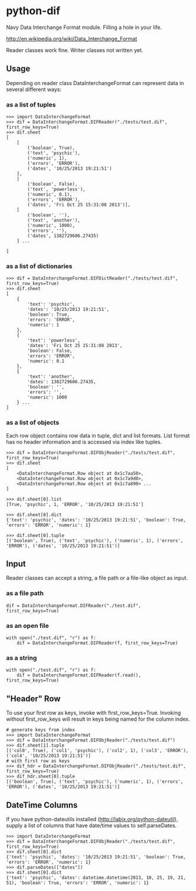 python-dif
==========

Navy Data Interchange Format module. Filling a hole in your life.

http://en.wikipedia.org/wiki/Data_Interchange_Format

Reader classes work fine. Writer classes not written yet.

Usage
-----

Depending on reader class DataInterchangeFormat can represent data in several different ways:

### as a list of tuples
	>>> import DataInterchangeFormat
	>>> dif = DataInterchangeFormat.DIFReader("./tests/test.dif", first_row_keys=True)
	>>> dif.sheet
	[
		[
			('boolean', True),
			('text', 'psychic'),
			('numeric', 1),
			('errors', 'ERROR'),
			('dates', '10/25/2013 19:21:51')
		],
		[
			('boolean', False),
			('text', 'powerless'),
			('numeric', 0.1),
			('errors', 'ERROR'),
			('dates', 'Fri Oct 25 15:31:08 2013')],
		[
			('boolean', ''),
			('text', 'another'),
			('numeric', 1000),
			('errors', ''),
			('dates', 1382729606.27435)
		] ...

	]
### as a list of dictionaries
	>>> dif = DataInterchangeFormat.DIFDictReader("./tests/test.dif", first_row_keys=True)
	>>> dif.sheet
	[
		{
			'text': 'psychic',
			'dates': '10/25/2013 19:21:51',
			'boolean': True,
			'errors': 'ERROR',
			'numeric': 1
		},
		{
			'text': 'powerless',
			'dates': 'Fri Oct 25 15:31:08 2013',
			'boolean': False,
			'errors': 'ERROR',
			'numeric': 0.1
		},
		{
			'text': 'another',
			'dates': 1382729606.27435,
			'boolean': '',
			'errors': '',
			'numeric': 1000
		} ...
	]

### as a list of objects
Each row object contains row data in tuple, dict and list formats.
List format has no header information and is accessed via index like tuples.

	>>> dif = DataInterchangeFormat.DIFObjReader("./tests/test.dif", first_row_keys=True)
	>>> dif.sheet
	[
		<DataInterchangeFormat.Row object at 0x1c7aa50>,
		<DataInterchangeFormat.Row object at 0x1c7a9d0>,
		<DataInterchangeFormat.Row object at 0x1c7a890> ...
	]

	>>> dif.sheet[0].list
	[True, 'psychic', 1, 'ERROR', '10/25/2013 19:21:51']

	>>> dif.sheet[0].dict
	{'text': 'psychic', 'dates': '10/25/2013 19:21:51', 'boolean': True, 'errors': 'ERROR', 'numeric': 1}

	>>> dif.sheet[0].tuple
	[('boolean', True), ('text', 'psychic'), ('numeric', 1), ('errors', 'ERROR'), ('dates', '10/25/2013 19:21:51')]

Input
-----
Reader classes can accept a string, a file path or a file-like object as input.
### as a file path
	dif = DataInterchangeFormat.DIFReader("./test.dif", first_row_keys=True)

### as an open file
	with open("./test.dif", "r") as f:
		dif = DataInterchangeFormat.DIFReader(f, first_row_keys=True)

### as a string
	with open("./test.dif", "r") as f:
		dif = DataInterchangeFormat.DIFReader(f.read(), first_row_keys=True)

"Header" Row
------------
To use your first row as keys, invoke with first_row_keys=True.
Invoking without first_row_keys will result in keys being named for the column index.

	# generate keys from index
	>>> import DataInterchangeFormat
	>>> dif = DataInterchangeFormat.DIFObjReader("./tests/test.dif")
	>>> dif.sheet[1].tuple
	[('col0', True), ('col1', 'psychic'), ('col2', 1), ('col3', 'ERROR'), ('col4', '10/25/2013 19:21:51')]
	# with first row as keys
	>>> dif_hdr = DataInterchangeFormat.DIFObjReader("./tests/test.dif", first_row_keys=True)
	>>> dif_hdr.sheet[0].tuple
	[('boolean', True), ('text', 'psychic'), ('numeric', 1), ('errors', 'ERROR'), ('dates', '10/25/2013 19:21:51')]


DateTime Columns
----------------
If you have python-dateutils installed (http://labix.org/python-dateutil), supply a list of columns that have date/time values to self.parseDates.

	>>> import DataInterchangeFormat
	>>> dif = DataInterchangeFormat.DIFObjReader("./tests/test.dif", first_row_keys=True)
	>>> dif.sheet[0].dict
	{'text': 'psychic', 'dates': '10/25/2013 19:21:51', 'boolean': True, 'errors': 'ERROR', 'numeric': 1}
	>>> dif.parseDates(["dates"])
	>>> dif.sheet[0].dict
	{'text': 'psychic', 'dates': datetime.datetime(2013, 10, 25, 19, 21, 51), 'boolean': True, 'errors': 'ERROR', 'numeric': 1}
